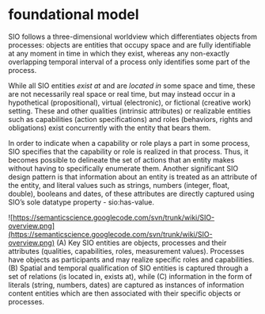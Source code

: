 # foundational model #
SIO follows a three-dimensional worldview which differentiates objects from processes: objects are entities that occupy space and are fully identifiable at any moment in time in which they exist, whereas any non-exactly overlapping temporal interval of a process only identifies some part of the process.

While all SIO entities _exist at_ and are _located in_ some space and time, these are not necessarily real space or real time, but may instead occur in a hypothetical (propositional), virtual (electronic), or fictional (creative work) setting.  These and other qualities (intrinsic attributes) or realizable entities such as capabilities (action specifications) and roles (behaviors, rights and obligations) exist concurrently with the entity that bears them.

In order to indicate when a capability or role plays a part in some process, SIO specifies that the capability or role is realized in that process. Thus, it becomes possible to delineate the set of actions that an entity makes without having to specifically enumerate them. Another significant SIO design pattern is that information about an entity is treated as an attribute of the entity, and literal values such as strings, numbers (integer, float, double), booleans and dates, of these attributes are directly captured using SIO’s sole datatype property - sio:has-value.

![https://semanticscience.googlecode.com/svn/trunk/wiki/SIO-overview.png](https://semanticscience.googlecode.com/svn/trunk/wiki/SIO-overview.png)
(A) Key SIO entities are objects, processes and their attributes (qualities, capabilities, roles, measurement values). Processes have objects as participants and may realize specific roles and capabilities. (B) Spatial and temporal qualification of SIO entities is captured through a set of relations (is located in, exists at), while (C) information in the form of literals (string, numbers, dates) are captured as instances of information content entities which are then associated with their specific objects or processes.